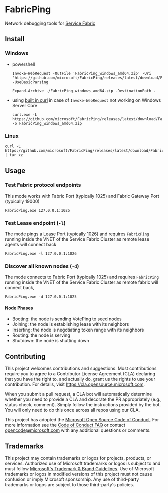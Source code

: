 # FabricPing

Network debugging tools for [Service Fabric](https://azure.microsoft.com/en-us/services/service-fabric/)

## Install


### Windows

 * powershell

    ```
    Invoke-WebRequest -OutFile 'FabricPing_windows_amd64.zip' -Uri 'https://github.com/microsoft/FabricPing/releases/latest/download/FabricPing_windows_amd64.zip' -UseBasicParsing

    Expand-Archive ./FabricPing_windows_amd64.zip -DestinationPath .
    ```
 

 * using [built in curl](https://docs.microsoft.com/en-us/virtualization/community/team-blog/2017/20171219-tar-and-curl-come-to-windows) in case of `Invoke-WebRequest` not working on Windows Server Core

    ```
    curl.exe -L https://github.com/microsoft/FabricPing/releases/latest/download/FabricPing_windows_amd64.zip -o FabricPing_windows_amd64.zip
    ```
 

### Linux

```
curl -L https://github.com/microsoft/FabricPing/releases/latest/download/FabricPing_linux_amd64.tar.gz | tar xz
```

## Usage

### Test Fabric protocol endpoints

This mode works with Fabric Port (typically 1025) and Fabric Gateway Port (typically 19000)

```
FabricPing.exe 127.0.0.1:1025
```

### Test Lease endpoint (`-l`)

The mode pings a Lease Port (typically 1026) and requires `FabricPing` running inside the VNET of the Service Fabric Cluster as remote lease agents will connect back

```
FabricPing.exe -l 127.0.0.1:1026
```

### Discover all known nodes (`-d`)

The mode connects to Fabric Port (typically 1025) and requires `FabricPing` running inside the VNET of the Service Fabric Cluster as remote fabric will connect back,
 
```
FabricPing.exe -d 127.0.0.1:1025
```

#### Node Phases
  * Booting: the node is sending VotePing to seed nodes
  * Joining: the node is establishing lease with its neighbors
  * Inserting: the node is negotiating token range with its neighbors
  * Routing: the node is serving
  * Shutdown: the node is shutting down

## Contributing

This project welcomes contributions and suggestions.  Most contributions require you to agree to a
Contributor License Agreement (CLA) declaring that you have the right to, and actually do, grant us
the rights to use your contribution. For details, visit https://cla.opensource.microsoft.com.

When you submit a pull request, a CLA bot will automatically determine whether you need to provide
a CLA and decorate the PR appropriately (e.g., status check, comment). Simply follow the instructions
provided by the bot. You will only need to do this once across all repos using our CLA.

This project has adopted the [Microsoft Open Source Code of Conduct](https://opensource.microsoft.com/codeofconduct/).
For more information see the [Code of Conduct FAQ](https://opensource.microsoft.com/codeofconduct/faq/) or
contact [opencode@microsoft.com](mailto:opencode@microsoft.com) with any additional questions or comments.

## Trademarks

This project may contain trademarks or logos for projects, products, or services. Authorized use of Microsoft 
trademarks or logos is subject to and must follow 
[Microsoft's Trademark & Brand Guidelines](https://www.microsoft.com/en-us/legal/intellectualproperty/trademarks/usage/general).
Use of Microsoft trademarks or logos in modified versions of this project must not cause confusion or imply Microsoft sponsorship.
Any use of third-party trademarks or logos are subject to those third-party's policies.
